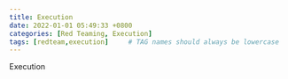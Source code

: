 ```yaml
---
title: Execution
date: 2022-01-01 05:49:33 +0800
categories: [Red Teaming, Execution]
tags: [redteam,execution]     # TAG names should always be lowercase
---
```


Execution
